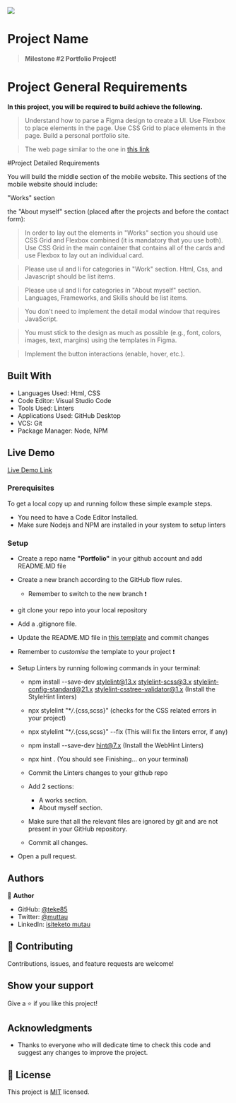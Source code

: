 ![](https://img.shields.io/badge/Microverse-blueviolet)

# Project Name

> **Milestone #2 Portfolio Project!**

# Project General Requirements

**In this project, you will be required to build achieve the following.**

> Understand how to parse a Figma design to create a UI.
> Use Flexbox to place elements in the page.
> Use CSS Grid to place elements in the page.
> Build a personal portfolio site.

> The web page similar to the one in [this link](https://www.figma.com/file/l7SqJ3ZfkAKih9sFxvWSR4/Microverse-Student-Project-1?node-id=0%3A1)

#Project Detailed Requirements

You will build the middle section of the mobile website. This sections of the mobile website should include:

"Works" section

the "About myself" section (placed after the projects and before the contact form):

> In order to lay out the elements in "Works" section you should use CSS Grid and Flexbox combined (it is mandatory that you use both). Use CSS Grid in the main container that contains all of the cards and use Flexbox to lay out an individual card.

> Please use ul and li for categories in "Work" section. Html, Css, and Javascript should be list items.

> Please use ul and li for categories in "About myself" section. Languages, Frameworks, and Skills should be list items.

> You don't need to implement the detail modal window that requires JavaScript.

> You must stick to the design as much as possible (e.g., font, colors, images, text, margins) using the templates in Figma.

> Implement the button interactions (enable, hover, etc.).

## Built With

- Languages Used: Html, CSS
- Code Editor: Visual Studio Code
- Tools Used: Linters
- Applications Used: GitHub Desktop
- VCS: Git
- Package Manager: Node, NPM

## Live Demo

[Live Demo Link](https://teke85.github.io/portfolio_project-setup/)

### Prerequisites

To get a local copy up and running follow these simple example steps.

- You need to have a Code Editor Installed.
- Make sure Nodejs and NPM are installed in your system to setup linters

### Setup

- Create a repo name **"Portfolio"** in your github account and add README.MD file
- Create a new branch according to the GitHub flow rules.
  - Remember to switch to the new branch :exclamation:
- git clone your repo into your local repository
- Add a .gitignore file.
- Update the README.MD file in [this template](https://github.com/microverseinc/readme-template) and commit changes
- Remember to _customise_ the template to your project :exclamation:
- Setup Linters by running following commands in your terminal:

  - npm install --save-dev stylelint@13.x stylelint-scss@3.x stylelint-config-standard@21.x stylelint-csstree-validator@1.x (Install the StyleHint linters)
  - npx stylelint "\*_/_.{css,scss}" (checks for the CSS related errors in your project)
  - npx stylelint "\*_/_.{css,scss}" --fix (This will fix the linters error, if any)
  - npm install --save-dev hint@7.x (Install the WebHint Linters)
  - npx hint . (You should see Finishing... on your terminal)
  - Commit the Linters changes to your github repo

  - Add 2 sections:
    - A works section.
    - About myself section.
  - Make sure that all the relevant files are ignored by git and are not present in your GitHub repository.
  - Commit all changes.

- Open a pull request.

## Authors

👤 **Author**

- GitHub: [@teke85](https://github.com/teke85)
- Twitter: [@muttau](https://twitter.com/muttau)
- LinkedIn: [isiteketo mutau](https://www.linkedin.com/in/isiteketo-mutau-736894241/)

## 🤝 Contributing

Contributions, issues, and feature requests are welcome!

## Show your support

Give a ⭐️ if you like this project!

## Acknowledgments

- Thanks to everyone who will dedicate time to check this code and suggest any changes to improve the project.

## 📝 License

This project is [MIT](./MIT.md) licensed.
